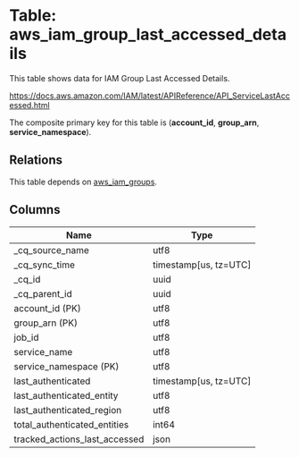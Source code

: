 # Table: aws_iam_group_last_accessed_details

This table shows data for IAM Group Last Accessed Details.

https://docs.aws.amazon.com/IAM/latest/APIReference/API_ServiceLastAccessed.html

The composite primary key for this table is (**account_id**, **group_arn**, **service_namespace**).

## Relations

This table depends on [aws_iam_groups](aws_iam_groups).

## Columns

| Name          | Type          |
| ------------- | ------------- |
|_cq_source_name|utf8|
|_cq_sync_time|timestamp[us, tz=UTC]|
|_cq_id|uuid|
|_cq_parent_id|uuid|
|account_id (PK)|utf8|
|group_arn (PK)|utf8|
|job_id|utf8|
|service_name|utf8|
|service_namespace (PK)|utf8|
|last_authenticated|timestamp[us, tz=UTC]|
|last_authenticated_entity|utf8|
|last_authenticated_region|utf8|
|total_authenticated_entities|int64|
|tracked_actions_last_accessed|json|